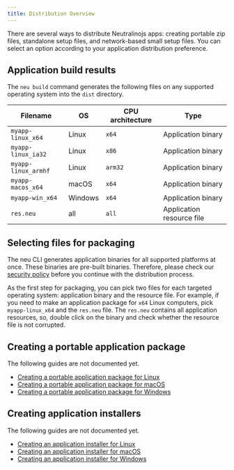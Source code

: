 ```yaml
---
title: Distribution Overview
---
```


There are several ways to distribute Neutralinojs apps: creating portable zip files, standalone setup files, and network-based 
small setup files. You can select an option according to your application distribution preference.

## Application build results

The `neu build` command generates the following files on any supported operating system into the `dist` directory.

| Filename            |  OS     | CPU architecture  | Type                    |
| ------------------- | ------- | --------- | ------------------------------- |
| `myapp-linux_x64`   | Linux   | `x64`     | Application binary              |
| `myapp-linux_ia32`  | Linux   | `x86`     | Application binary              |
| `myapp-linux_armhf` | Linux   | `arm32`   | Application binary              |
| `myapp-macos_x64`   | macOS   | `x64`     | Application binary              |
| `myapp-win_x64`     | Windows | `x64`     | Application binary              |
| `res.neu`           | all     | `all`     | Application resource file       |

## Selecting files for packaging

The neu CLI generates application binaries for all supported platforms at once. These binaries are pre-built binaries.
Therefore, please check our 
[security policy](https://github.com/neutralinojs/neutralinojs/security/policy#prebuilt-binaries) before you continue 
with the distribution process.

As the first step for packaging, you can pick two files for each targeted operating system: application binary and 
the resource file. For example, if you need to make an application package for `x64` Linux computers, pick `myapp-linux_x64` 
and the `res.neu` file. The `res.neu` contains all application resources, so, double click on the binary and check whether
the resource file is not corrupted.

## Creating a portable application package  

The following guides are not documented yet.

- [Creating a portable application package for Linux](#)
- [Creating a portable application package for macOS](#)
- [Creating a portable application package for Windows](#)

## Creating application installers

The following guides are not documented yet.

- [Creating an application installer for Linux](#)
- [Creating an application installer for macOS](#)
- [Creating an application installer for Windows](#)




